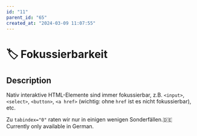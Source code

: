 ```yaml
---
id: "11"
parent_id: "65"
created_at: "2024-03-09 11:07:55"
---
```


# 🏷️ Fokussierbarkeit

## Description

Nativ interaktive HTML-Elemente sind immer fokussierbar, z.B. `<input>`, `<select>`, `<button>`, `<a href>` (wichtig: ohne `href` ist es nicht fokussierbar), etc.

Zu `tabindex="0"` raten wir nur in einigen wenigen Sonderfällen.🇩🇪 Currently only available in German.
